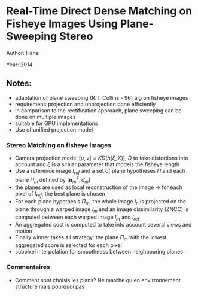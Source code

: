 # Real-Time Direct Dense Matching on Fisheye Images Using Plane-Sweeping Stereo

Author: Häne 

Year: 2014

Notes:
---

* adaptation of plane sweeping (R.T. Collins - 96) alg on fisheye images
* requirement: projection and unprojection done efficiently
* in comparison to the rectification approach, plane sweeping can be done on multiple images
* suitable for GPU implementations
* Use of unified projection model

### Stereo Matching on fisheye images

* Camera projection model $[u,v] = K D( h( \xi, X))$, $D$ to take distortions into account and $\xi$ is a scalar parameter that models the fisheye length
* Use a reference image $I_{ref}$ and a set of plane hypotheses $\Pi$ and each plane $\Pi_m$ defined by $[\mathbf{n}_m^T, d_m]$
* the planes are used as local reconstruction of the image => for each pixel of $I_{ref}$, the best plane is chosen
* For each plane hypothesis $\Pi_m$, the whole image $I_n$ is projected on the plane through a warped image $I_m$ and an image dissimilarity (ZNCC) is computed between each warped image $I_m$ and $I_{ref}$
* An aggregated cost is computed to take into account several views and motion
* Finally winner takes all strategy: the plane $\Pi_m$ with the lowest aggregated score is selected for each pixel
* subpixel interpolation for smoothness between neighbouring planes

### Commentaires

* Comment sont choisis les plans? Ne marche qu'en envirronnement structuré mais pourquoi pas